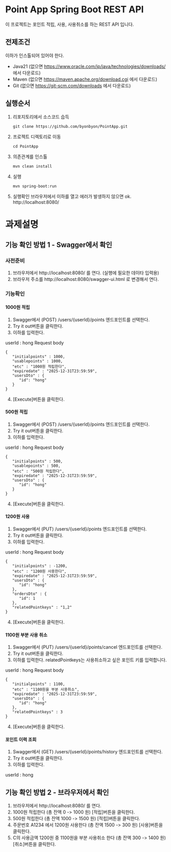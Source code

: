 # Point App Spring Boot REST API
이 프로젝트는 포인트 적립, 사용, 사용취소를 하는 REST API 입니다.

## 전제조건
이하가 인스톨되어 있어야 한다.
- Java21 (없으면 https://www.oracle.com/jp/java/technologies/downloads/ 에서 다운로드)
- Maven (없으면 https://maven.apache.org/download.cgi 에서 다운로드)
- Git (없으면 https://git-scm.com/downloads 에서 다운로드)

## 실행순서
1. 리포지토리에서 소스코드 습득
   ```
   git clone https://github.com/byonbyon/PointApp.git
   ```

2. 프로젝트 디렉토리로 이동
   ```
   cd PointApp
   ```

3. 의존관계를 인스톨
   ```
   mvn clean install
   ```

4. 실행
   ```
   mvn spring-boot:run
   ```

5. 실행확인
브라우저에서 이하를 열고 에러가 발생하지 않으면 ok.  
http://localhost:8080/


# 과제설명
## 기능 확인 방법 1 - Swagger에서 확인
### 사전준비
1. 브라우저에서 http://localhost:8080/ 를 연다. (실행에 필요한 데이타 입력용)
2. 브라우저 주소를 http://localhost:8080/swagger-ui.html 로 변경해서 연다.
### 기능확인
#### 1000원 적립
1. Swagger에서 (POST) /users/{userId}/points 엔드포인트를 선택한다.
2. Try it out버튼을 클릭한다.
3. 이하를 입력한다.

userId  : hong
Request body
   ```
   {
      "initialpoints" : 1000,
      "usablepoints" : 1000,
      "etc" : "1000원 적립한다",
      "expiredate" : "2025-12-31T23:59:59",
      "usersDto" : {
         "id": "hong"
      }
 }
   ```
  4. [Execute]버튼을 클릭한다.

#### 500원 적립
1. Swagger에서 (POST) /users/{userId}/points 엔드포인트를 선택한다.
2. Try it out버튼을 클릭한다.
3. 이하를 입력한다.

userId  : hong
Request body
   ```
   {
      "initialpoints" : 500,
      "usablepoints" : 500,
      "etc" : "500원 적립한다",
      "expiredate" : "2025-12-31T23:59:59",
      "usersDto" : {
         "id": "hong"
      }
 }
   ```
  4. [Execute]버튼을 클릭한다.

#### 1200원 사용
1. Swagger에서 (PUT) /users/{userId}/points 엔드포인트를 선택한다.
2. Try it out버튼을 클릭한다.
3. 이하를 입력한다.

userId  : hong
Request body
   ```
   {
      "initialpoints" : -1200,
      "etc" : "1200원 사용한다",
      "expiredate" : "2025-12-31T23:59:59",
      "usersDto" : {
         "id": "hong"
      },
      "ordersDto" : {
         "id": 1
      },
      "relatedPointkeys" : "1,2"
 }
   ```
  4. [Execute]버튼을 클릭한다.

#### 1100원 부분 사용 취소
1. Swagger에서 (PUT) /users/{userId}/points/cancel 엔드포인트를 선택한다.
2. Try it out버튼을 클릭한다.
3. 이하를 입력한다.
   relatedPointkeys는 사용취소하고 싶은 포인트 키를 입력합니다.

userId  : hong
Request body
   ```
   {
      "initialpoints" : 1100,
      "etc" : "1100원을 부분 사용취소",
      "expiredate" : "2025-12-31T23:59:59",
      "usersDto" : {
         "id": "hong"
      },
      "relatedPointkeys" : 3
 }
   ```
  4. [Execute]버튼을 클릭한다.

#### 포인트 이력 조회
1. Swagger에서 (GET) /users/{userId}/points/history 엔드포인트를 선택한다.
2. Try it out버튼을 클릭한다.
3. 이하를 입력한다.

userId  : hong


## 기능 확인 방법 2 - 브라우저에서 확인
1. 브라우저에서 http://localhost:8080/ 를 연다.
2. 1000원 적립한다 (총 잔액 0 -> 1000 원) [적립]버튼을 클릭한다.
3. 500원 적립한다 (총 잔액 1000 -> 1500 원) [적립]버튼을 클릭한다.
4. 주문번호 A1234 에서 1200원 사용한다 (총 잔액 1500 -> 300 원) [사용]버튼을 클릭한다.
5. C의 사용금액 1200원 중 1100원을 부분 사용취소 한다 (총 잔액 300 -> 1400 원) [취소]버튼을 클릭한다.

